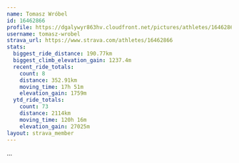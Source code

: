 ```yaml
---
name: Tomasz Wróbel
id: 16462866
profile: https://dgalywyr863hv.cloudfront.net/pictures/athletes/16462866/10169785/1/large.jpg
username: tomasz-wrobel
strava_url: https://www.strava.com/athletes/16462866
stats:
  biggest_ride_distance: 190.77km
  biggest_climb_elevation_gain: 1237.4m
  recent_ride_totals:
    count: 8
    distance: 352.91km
    moving_time: 17h 51m
    elevation_gain: 1759m
  ytd_ride_totals:
    count: 73
    distance: 2114km
    moving_time: 120h 16m
    elevation_gain: 27025m
layout: strava_member
--- 
```

...
